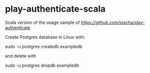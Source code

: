 # play-authenticate-scala
Scala version of the usage sample of https://github.com/joscha/play-authenticate

Create Postgres database in Linux with:

sudo -u postgres createdb exampledb 

and delete with 

sudo -u postgres dropdb exampledb